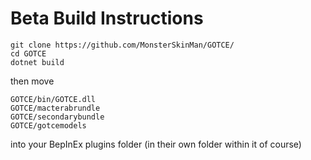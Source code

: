 # Beta Build Instructions
```
git clone https://github.com/MonsterSkinMan/GOTCE/
cd GOTCE
dotnet build
```
then move
```
GOTCE/bin/GOTCE.dll
GOTCE/macterabrundle
GOTCE/secondarybundle
GOTCE/gotcemodels
```
into your BepInEx plugins folder (in their own folder within it of course)

